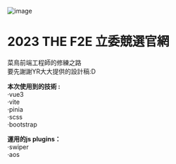 ![image](https://images.thef2e.com//works/713_2023-10-31T23:14:23.100Z.png)
# 2023 THE F2E 立委競選官網
菜鳥前端工程師的修練之路  
要先謝謝YR大大提供的設計稿:D  

__本次使用到的技術 :__  
‧vue3  
‧vite  
‧pinia  
‧scss  
‧bootstrap  

__運用的js plugins：__  
‧swiper  
‧aos 
